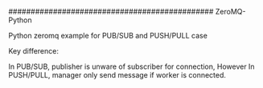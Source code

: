 ############################################## ZeroMQ-Python

Python zeromq example for PUB/SUB and PUSH/PULL case

Key difference:

In PUB/SUB, publisher is unware of subscriber for connection,
However In PUSH/PULL, manager only send message if worker is connected.
